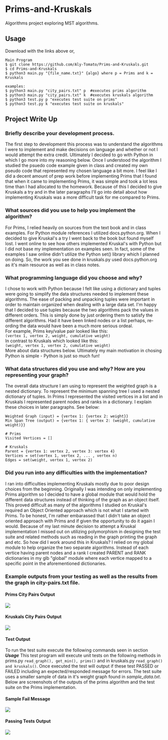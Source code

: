 # Prims-and-Kruskals
Algorithms project exploring MST algorithms.

## Usage  
Download with the links above or,  
```
Main Program
$ git clone https://github.com/Aly-Tomato/Prims-and-Kruskals.git  
$ cd Prims-and-Kruskals
$ python3 main.py "{file_name.txt}" {algo} where p = Prims and k = Kruskals

examples:
$ python3 main.py "city_pairs.txt" p  #executes prims algorithm
$ python3 main.py "city_pairs.txt" k  #executes kruskals algorithm
$ python3 test.py p "executes test suite on prims"
$ python3 test.py k "executes test suite on kruskals"
```

## Project Write Up  

### Briefly describe your development process.  
The first step to development this process was to understand the algorithms I were to implement
and make decisions on language and whether or not I would attempt the extra credit.
Ultimately I decided to go with Python in which I go more into my reasoning below.
Once I understood the algorithm I studied the psuedo code example given in class
and created my own pseudo code that represented my chosen language a bit more. I
feel like I did a decent amount of prep work before implementing Prims that I found that 
when it came to implementing Prims, it was simple and took a lot less time than I had
allocated to the homework. Because of this I decided to give Kruskals a try and
in the later paragraphs I'll go into detail about how implementing Kruskals was
a more difficult task for me compared to Prims.


### What sources did you use to help you implement the algorithm?
For Prims, I relied heavily on sources from the text book and in class examples. 
For Python module references I utilized docs.python.org. When I decided to 
give Kruskal's a try I went back to the book but found myself lost. I went online to 
see how others implemented Kruskal's with Python but I did not base my implementation
on examples seen. In fact, some of the examples I saw online didn't utilize the Python set() library
which I planned on doing. So, the work you see done in kruskals.py used docs.python.org
as it's main resource as well as in class notes.

### What programming language did you choose and why?
I chose to work with Python because I felt like using a dictionary and tuples were going to simplify the data structures needed
to implement these algorithms. The ease of packing and unpacking tuples were
important in order to maintain organized when dealing with a large data set. I'm happy
that I decided to use tuples because the two algorithms pack the values in different
orders. This is simply done by just ordering them to satisfy the different algorithms.
Had it have been linked nodes or a list perhaps, re-ording the data
would have been a much more serious ordeal.   
For example, Prims key/value pair looked like this:  
```(vertex 1, vertex 2, weight, cumulative weight)```  
In contrast to Kruskals which looked like this:  
```(weight, vertex 1, vertex 2, cumulative weight)```  
More about data structures below. Ultimately my main motivation in chosing
Python is simple - Python is just so much fun!


### What data structures did you use and why? How are you representing your graph?
The overall data structure I am using to represent the weighted graph is a nested dictionary. 
To represent the minimum spanning tree I used a nested dictionary of tuples. In Prims
I represented the visited vertices in a list and in Kruskals I represented parent nodes
and ranks in a dictionary. I explain these choices in later paragraphs. 
See below:

```
Weighted Graph (input) = {vertex 1: {vertex 2: weight}}
Min Span Tree (output) = {vertex 1: { vertex 2: (weight, cumulative weight)}}

# Prims
Visited Vertices = []

# Kruskals
Parent = {vertex 1: vertex 2, vertex 3: vertex 4}
Vertices = set(vertex 1, vertex 2, ... , vertex n)
Edges = set(weight, vertex 1, vertex 2)
```

### Did you run into any difficulties with the implementation?
I ran into difficulties implementing Kruskals mostly due to poor design 
choices from the beginning. Originally I was intending on only implementing 
Prims algorithm so I decided to have a global module that would hold the different 
data structures instead of thinking of the graph as an object itself. 
This proved difficult as many of the algorithms I studied on Kruskal's 
required an Object Oriented approach which is not what I started with Prims. 
To be honest, I'm rather embarassed that I didn't take an object oriented approach
with Prims and if given the opportunity to do it again I would. Because of my last
minute decision to attempt a Kruskal implementation I missed out on utilizing
polymorphism in designing the test suite and related methods such as reading in the graph
printing the graph and etc. 
So how did I work around this in Kruskals? I relied on my global module to help 
organize the two separate algorithms. Instead of each vertice having parent nodes and a rank
I created PARENT and RANK dictionaries in my glb "global" module where each vertice
mapped to a specific point in the aforementioned dictionaries.

### Example outputs from your testing as well as the results from the graph in city-pairs.txt file.
#### Prims City Pairs Output  
![](/blob/master/prims_citypairs_output.JPG)
#### Kruskals City Pairs Output  
![](/blob/master/kruskals_citypairs_output.JPG)

#### Test Output
To run the test suite execute the following commands seen in section **_Usage_**
This test program will execute unit tests on the following methods in prims.py ```read_graph(), get_min(), prims()```
and in kruskals.py ```read_graph() and kruskals()```.
Once executed the test will output if these test PASSED or FAILED including an expected/responded message for errors.
The test suite uses a smaller sample of data in it's weight graph found in _sample_data.txt_.
Below are screenshots of the outputs of the prims algorithm and the test suite on 
the Prims implementation.  
#### Sample Fail Message
![](/blob/master/sample_fail.JPG)
#### Passing Tests Output
![](/blob/master/passing_tests.JPG)
